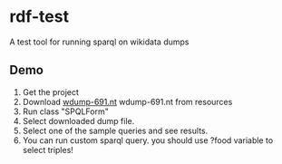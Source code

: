 # rdf-test
A test tool for running sparql on wikidata dumps
## Demo
1. Get the project
2. Download [wdump-691.nt](https://github.com/rmasoudi/rdf-test/raw/master/resources/wdump-691.nt) wdump-691.nt from resources
3. Run class "SPQLForm"
4. Select downloaded dump file.
5. Select one of the sample queries and see results.
6. You can run custom sparql query. you should use ?food variable to select triples!
